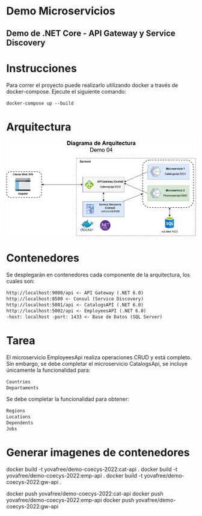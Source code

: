 # Demo Microservicios
## Demo de .NET Core - API Gateway y Service Discovery

# Instrucciones

Para correr el proyecto puede realizarlo utilizando docker a través de docker-compose. Ejecute el siguiente comando:

    docker-compose up --build

# Arquitectura

![image info](./img/arquitectura.png)

# Contenedores

Se desplegarán en contenedores cada componente de la arquitectura, los cuales son:

    http://localhost:9000/api <- API Gateway (.NET 6.0)
    http://localhost:8500 <- Consul (Service Discovery)
    http://localhost:5001/api <- CatalogsAPI (.NET 6.0)
    http://localhost:5002/api <- EmployeesAPI (.NET 6.0)
    -host: localhost -port: 1433 <- Base de Datos (SQL Server)

# Tarea

El microservicio EmployeesApi realiza operaciones CRUD y está completo. Sin embargo, se debe completar el microservicio CatalogsApi, se incluye únicamente la funcionalidad para:

    Countries
    Departaments

Se debe completar la funcionalidad para obtener:

    Regions
    Locations
    Dependents
    Jobs

# Generar imagenes de contenedores

docker build -t yovafree/demo-coecys-2022:cat-api .
docker build -t yovafree/demo-coecys-2022:emp-api .
docker build -t yovafree/demo-coecys-2022:gw-api .


docker push yovafree/demo-coecys-2022:cat-api
docker push yovafree/demo-coecys-2022:emp-api
docker push yovafree/demo-coecys-2022:gw-api
